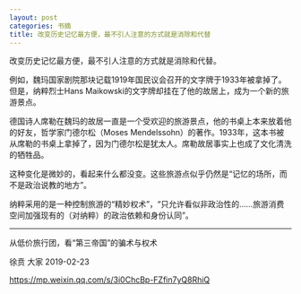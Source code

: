 ```yaml
---
layout: post
categories: 书摘
title: 改变历史记忆最方便，最不引人注意的方式就是消除和代替
---
```


改变历史记忆最方便，最不引人注意的方式就是消除和代替。

例如，魏玛国家剧院那块记载1919年国民议会召开的文字牌于1933年被拿掉了。但是，纳粹烈士Hans Maikowski的文字牌却挂在了他的故居上，成为一个新的旅游景点。

德国诗人席勒在魏玛的故居一直是一个受欢迎的旅游景点，他的书桌上本来放着他的好友，哲学家门德尔松（Moses Mendelssohn）的著作。1933年，这本书被从席勒的书桌上拿掉了，因为门德尔松是犹太人。席勒故居事实上也成了文化清洗的牺牲品。

这种变化是微妙的，看起来什么都没变。这些旅游点似乎仍然是“记忆的场所，而不是政治说教的地方”。

纳粹采用的是一种控制旅游的“精妙权术”，“只允许看似非政治性的……旅游消费空间加强现有的（对纳粹）的政治依赖和身份认同”。

---

从低价旅行团，看“第三帝国”的骗术与权术

徐贲  大家  2019-02-23

https://mp.weixin.qq.com/s/3i0ChcBp-FZfin7yQ8RhiQ